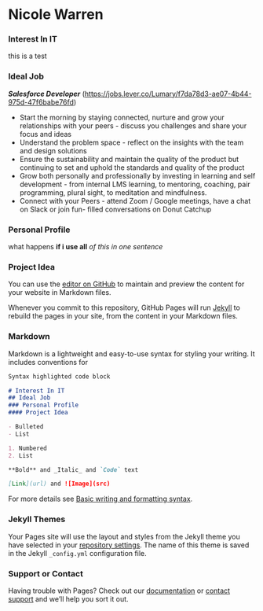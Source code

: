 # Nicole Warren

### Interest In IT
this is a test 

### Ideal Job
**_Salesforce Developer_**
(https://jobs.lever.co/Lumary/f7da78d3-ae07-4b44-975d-47f6babe76fd)

- Start the morning by staying connected, nurture and grow your relationships with your peers -  discuss you challenges and share your focus and ideas
- Understand the problem space - reflect on the insights with the team and design solutions
- Ensure the sustainability and maintain the quality of the product but continuing to set and uphold the standards and quality of the product
- Grow both personally and professionally by investing in learning and self development - from internal LMS learning, to mentoring, coaching, pair programming, plural sight, to meditation and mindfulness.
- Connect with your Peers - attend Zoom / Google meetings, have a chat on Slack or join fun- filled conversations on Donut Catchup

### Personal Profile
what happens **if i use all** _of this in one sentence_

### Project Idea 



You can use the [editor on GitHub](https://github.com/Nikki0091/IT-Profile/edit/gh-pages/index.md) to maintain and preview the content for your website in Markdown files.

Whenever you commit to this repository, GitHub Pages will run [Jekyll](https://jekyllrb.com/) to rebuild the pages in your site, from the content in your Markdown files.

### Markdown

Markdown is a lightweight and easy-to-use syntax for styling your writing. It includes conventions for

```markdown
Syntax highlighted code block

# Interest In IT
## Ideal Job
### Personal Profile
#### Project Idea

- Bulleted
- List

1. Numbered
2. List

**Bold** and _Italic_ and `Code` text

[Link](url) and ![Image](src)
```

For more details see [Basic writing and formatting syntax](https://docs.github.com/en/github/writing-on-github/getting-started-with-writing-and-formatting-on-github/basic-writing-and-formatting-syntax).

### Jekyll Themes

Your Pages site will use the layout and styles from the Jekyll theme you have selected in your [repository settings](https://github.com/Nikki0091/IT-Profile/settings/pages). The name of this theme is saved in the Jekyll `_config.yml` configuration file.

### Support or Contact

Having trouble with Pages? Check out our [documentation](https://docs.github.com/categories/github-pages-basics/) or [contact support](https://support.github.com/contact) and we’ll help you sort it out.
